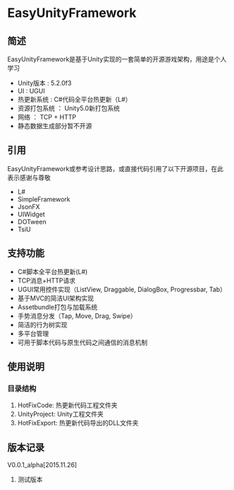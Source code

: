 # EasyUnityFramework

## 简述
EasyUnityFramework是基于Unity实现的一套简单的开源游戏架构，用途是个人学习

* Unity版本 : 5.2.0f3  
* UI : UGUI
* 热更新系统 : C#代码全平台热更新（L#）
* 资源打包系统 ： Unity5.0新打包系统
* 网络 ： TCP + HTTP
* 静态数据生成部分暂不开源

## 引用

EasyUnityFramework或参考设计思路，或直接代码引用了以下开源项目，在此表示感谢与尊敬

* L#
* SimpleFramework
* JsonFX
* UIWidget
* DOTween
* TsiU

## 支持功能

* C#脚本全平台热更新(L#)
* TCP消息+HTTP请求
* UGUI常用控件实现（ListView, Draggable, DialogBox, Progressbar, Tab）
* 基于MVC的简洁UI架构实现
* Assetbundle打包与加载系统
* 手势消息分发（Tap, Move, Drag, Swipe）
* 简洁的行为树实现
* 多平台管理
* 可用于脚本代码与原生代码之间通信的消息机制

## 使用说明

### 目录结构
1. HotFixCode: 热更新代码工程文件夹
2. UnityProject: Unity工程文件夹
3. HotFixExport: 热更新代码导出的DLL文件夹

## 版本记录

V0.0.1_alpha[2015.11.26]  

1. 测试版本
 